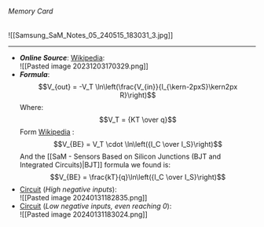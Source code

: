 ###### Memory Card
![[Samsung_SaM_Notes_05_240515_183031_3.jpg]]

---
- ***Online Source***: [Wikipedia](https://en.wikipedia.org/wiki/Log_amplifier):<br>![[Pasted image 20231203170329.png]]
- ***Formula***: $$V_{out} = -V_T \ln\left(\frac{V_{in}}{I_{\kern-2pxS}\kern2px R}\right)$$Where:$$V_T = {KT \over q}$$Form [Wikipedia](https://en.wikipedia.org/wiki/Log_amplifier) :$$V_{BE} = V_T \cdot \ln\left({I_C \over I_S}\right)$$And the [[SaM - Sensors Based on Silicon Junctions (BJT and Integrated Circuits)|BJT]] formula we found is:$$V_{BE} = \frac{kT}{q}\ln\left({I_C \over I_S}\right)$$
- [Circuit](https://www.falstad.com/circuit/circuitjs.html?ctz=CQAgjCAMB0l3BWcMBMcUHYMGZIA4UA2ATmIxAUgoqoQFMBaMMAKAHNwwURs1Pvs2QlCgsATuAAskkChQy5C+SLDwWAd1nLFshMJ2QNu-dr3gUeUQBcekGWEJVc9iyKZRY8SIUmEwxbAw8SFxsMkIfEAYYHz8AoJCQ8PJVKgATOgAzAEMAVwAbKyMUMy5LC0sy0U1eKirsBG4qww5ncEdbewxhKkNs41lJJ0bBqkqkJiRUryiYL29ff0Dg0PDIuvmjBu55KkkHUdktkfqR3dEOEv0zK9kMbl6WADd+Hj5mHeU6kCHqJl6PAgWENsDw8PZpBQuLJ8CJiAB9HzwyDwobEPDwhDI6BgeFMeEoeEI7BGMCQnQfLQKYEhN5SewdNCWOqSRGslFojFDbG4-GEsnwklAA) (*High negative inputs*):<br>![[Pasted image 20240131182835.png]]
- [Circuit](https://www.falstad.com/circuit/circuitjs.html?ctz=CQAgjCAMB0l3BWcMBMcUHYMGZIA4UA2ATmIxAUgoqoQFMBaMMAKAHNwwURs1Pvs2QlCgsATuAAskkChQy5C+SLDwWAd1nLFshMJ2QNu-dr3gUeUQBcekGWEJVc9iyKZRY8SAgS9SkYhRVQgw8MCQGGB8-YgCgyBCwpFUqABM6ADMAQwBXABsrIxQzLksLS1LRTV4qSuwEbkrDDmdwR1t7DGEqQyzjWUknBoGqCojw5C8qSM94aJR-QODQidqpo3rueSpJBxHZDeG64e3RDmL9MwvZDG4elgA3fh4+Zi3lWpBBjwgZiB7oAgWINsDw8PZpBQuLJ8CJiAB9QiSeGQeGDYh4eEoQEo6BgeFMLHwhHYIxgSE6N5aBTAyCg3hSeztNCWWrIpEotEBTEwbBcBC4-GElDw8nw0lAA) (*Low negative inputs, even reaching $0$*):<br>![[Pasted image 20240131183024.png]]
